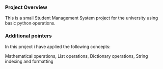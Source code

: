 ### Project Overview

 This is a small Student Management System project for the university using basic python operations.


### Additional pointers

 In this project i have applied the following concepts:

Mathematical operations,
List operations,
Dictionary operations,
String indexing and formatting


